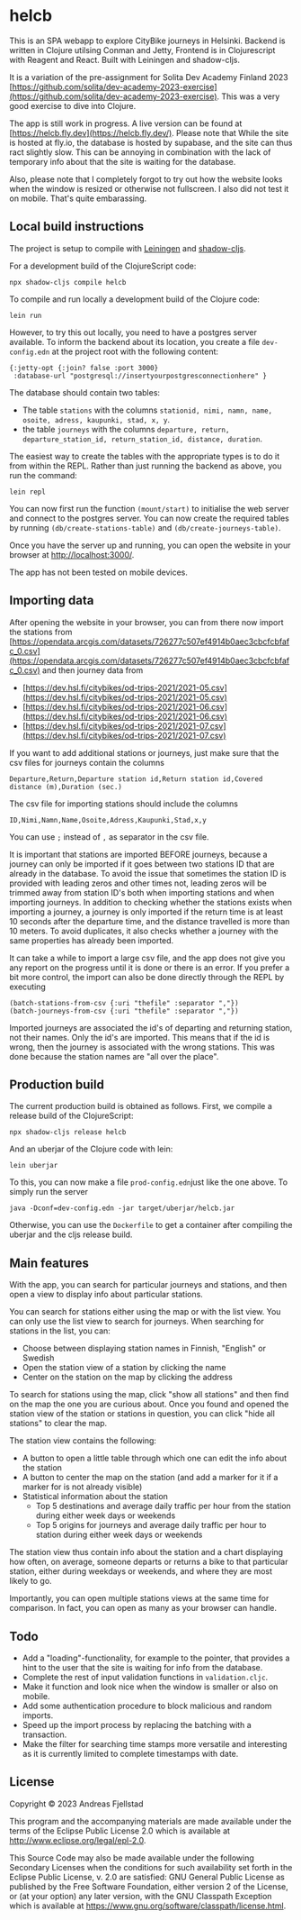 # helcb

This is an SPA webapp to explore CityBike journeys in Helsinki. Backend is written in Clojure utilsing Conman and Jetty, Frontend is in Clojurescript with Reagent and React. Built with Leiningen and shadow-cljs.

It is a variation of the pre-assignment for Solita Dev Academy Finland 2023 [https://github.com/solita/dev-academy-2023-exercise](https://github.com/solita/dev-academy-2023-exercise). This was a very good exercise to dive into Clojure.

The app is still work in progress. A live version can be found at [https://helcb.fly.dev](https://helcb.fly.dev/). Please note that While the site is hosted at fly.io, the database is hosted by supabase, and the site can thus ract slightly slow. This can be annoying in combination with the lack of temporary info about that the site is waiting for the database.

Also, please note that I completely forgot to try out how the website looks when the window is resized or otherwise not fullscreen. I also did not test it on mobile. That's quite embarassing.

## Local build instructions
The project is setup to compile with [Leiningen](https://leiningen.org/) and [shadow-cljs](https://github.com/thheller/shadow-cljs).

For a development build of the ClojureScript code:

    npx shadow-cljs compile helcb

To compile and run locally a development build of the Clojure code:

    lein run

However, to try this out locally, you need to have a postgres server available. To inform the backend about its location, you create a file `dev-config.edn` at the project root with the following content:
     
    {:jetty-opt {:join? false :port 3000}
     :database-url "postgresql://insertyourpostgresconnectionhere" }

The database should contain two tables:

* The table `stations` with the columns `stationid, nimi, namn, name, osoite, adress, kaupunki, stad, x, y`.
* the table `journeys` with the columns `departure, return, departure_station_id, return_station_id, distance, duration`. 

The easiest way to create the tables with the appropriate types is to do it from within the REPL. Rather than just running the backend as above, you run the command:

    lein repl

You can now first run the function `(mount/start)` to initialise the web server and connect to the postgres server. You can now create the required tables by running `(db/create-stations-table)` and `(db/create-journeys-table)`. 

Once you have the server up and running, you can open the website in your browser at [http://localhost:3000/](http://localhost:3000/).

The app has not been tested on mobile devices.

## Importing data
After opening the website in your browser, you can from there now import the stations from [https://opendata.arcgis.com/datasets/726277c507ef4914b0aec3cbcfcbfafc_0.csv](https://opendata.arcgis.com/datasets/726277c507ef4914b0aec3cbcfcbfafc_0.csv) and then journey data from 

* [https://dev.hsl.fi/citybikes/od-trips-2021/2021-05.csv](https://dev.hsl.fi/citybikes/od-trips-2021/2021-05.csv)
* [https://dev.hsl.fi/citybikes/od-trips-2021/2021-06.csv](https://dev.hsl.fi/citybikes/od-trips-2021/2021-06.csv)
* [https://dev.hsl.fi/citybikes/od-trips-2021/2021-07.csv](https://dev.hsl.fi/citybikes/od-trips-2021/2021-07.csv)
 
If you want to add additional stations or journeys, just make sure that the csv files for journeys contain the columns 

    Departure,Return,Departure station id,Return station id,Covered distance (m),Duration (sec.)

The csv file for importing stations should include the columns

    ID,Nimi,Namn,Name,Osoite,Adress,Kaupunki,Stad,x,y

You can use `;` instead of `,` as separator in the csv file.

It is important that stations are imported BEFORE journeys, because a journey can only be imported if it goes between two stations ID that are already in the database. To avoid the issue that sometimes the station ID is provided with leading zeros and other times not, leading zeros will be trimmed away from station ID's both when importing stations and when importing journeys. In addition to checking whether the stations exists when importing a journey, a journey is only imported if the return time is at least 10 seconds after the departure time, and the distance travelled is more than 10 meters. To avoid duplicates, it also checks whether a journey with the same properties has already been imported.

It can take a while to import a large csv file, and the app does not give you any report on the progress until it is done or there is an error. If you prefer a bit more control, the import can also be done directly through the REPL by executing

    (batch-stations-from-csv {:uri "thefile" :separator ","})
    (batch-journeys-from-csv {:uri "thefile" :separator ","})

Imported journeys are associated the id's of departing and returning station, not their names. Only the id's are imported. This means that if the id is wrong, then the journey is associated with the wrong stations. This was done because the station names are "all over the place".

## Production build
The current production build is obtained as follows. First, we compile a release build of the ClojureScript:

    npx shadow-cljs release helcb

And an uberjar of the Clojure code with lein:

    lein uberjar

To this, you can now make a file `prod-config.edn`just like the one above. To simply run the server

    java -Dconf=dev-config.edn -jar target/uberjar/helcb.jar

Otherwise, you can use the `Dockerfile` to get a container after compiling the uberjar and the cljs release build.

## Main features
With the app, you can search for particular journeys and stations, and then open a view to display info about particular stations. 

You can search for stations either using the map or with the list view. You can only use the list view to search for journeys. When searching for stations in the list, you can:
* Choose between displaying station names in Finnish, "English" or Swedish
* Open the station view of a station by clicking the name
* Center on the station on the map by clicking the address

To search for stations using the map, click "show all stations" and then find on the map the one you are curious about. Once you found and opened the station view of the station or stations in question, you can click "hide all stations" to clear the map.

The station view contains the following:
* A button to open a little table through which one can edit the info about the station
* A button to center the map on the station (and add a marker for it if a marker for is not already visible)
* Statistical information about the station
    * Top 5 destinations and average daily traffic per hour from the station during either week days or weekends
    * Top 5 origins for journeys and average daily traffic per hour to station during either week days or weekends

The station view thus contain info about the station and a chart displaying how often, on average, someone departs or returns a bike to that particular station, either during weekdays or weekends, and where they are most likely to go. 

Importantly, you can open multiple stations views at the same time for comparison. In fact, you can open as many as your browser can handle.

## Todo
* Add a "loading"-functionality, for example to the pointer, that provides a hint to the user that the site is waiting for info from the database.
* Complete the rest of input validation functions in `validation.cljc`.
* Make it function and look nice when the window is smaller or also on mobile.
* Add some authentication procedure to block malicious and random imports.
* Speed up the import process by replacing the batching with a transaction.
* Make the filter for searching time stamps more versatile and interesting as it is currently limited to complete timestamps with date.

## License

Copyright © 2023 Andreas Fjellstad

This program and the accompanying materials are made available under the
terms of the Eclipse Public License 2.0 which is available at
http://www.eclipse.org/legal/epl-2.0.

This Source Code may also be made available under the following Secondary
Licenses when the conditions for such availability set forth in the Eclipse
Public License, v. 2.0 are satisfied: GNU General Public License as published by
the Free Software Foundation, either version 2 of the License, or (at your
option) any later version, with the GNU Classpath Exception which is available
at https://www.gnu.org/software/classpath/license.html.
